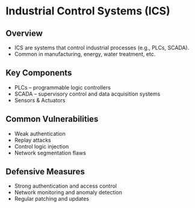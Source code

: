 # Industrial Control Systems (ICS)

## Overview
- ICS are systems that control industrial processes (e.g., PLCs, SCADA).  
- Common in manufacturing, energy, water treatment, etc.  

## Key Components
- PLCs – programmable logic controllers  
- SCADA – supervisory control and data acquisition systems  
- Sensors & Actuators  

## Common Vulnerabilities
- Weak authentication  
- Replay attacks  
- Control logic injection  
- Network segmentation flaws  

## Defensive Measures
- Strong authentication and access control  
- Network monitoring and anomaly detection  
- Regular patching and updates  
